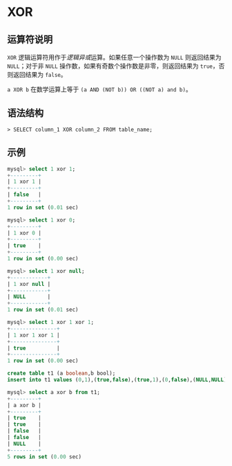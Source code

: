 # **XOR**

## **运算符说明**

`XOR` 逻辑运算符用作于*逻辑异或*运算。如果任意一个操作数为 `NULL` 则返回结果为 `NULL`；对于非 `NULL` 操作数，如果有奇数个操作数是非零，则返回结果为 `true`，否则返回结果为 `false`。

`a XOR b` 在数学运算上等于 `(a AND (NOT b)) OR ((NOT a) and b)`。

## **语法结构**

```
> SELECT column_1 XOR column_2 FROM table_name;
```

## **示例**

```sql
mysql> select 1 xor 1;
+---------+
| 1 xor 1 |
+---------+
| false   |
+---------+
1 row in set (0.01 sec)

mysql> select 1 xor 0;
+---------+
| 1 xor 0 |
+---------+
| true    |
+---------+
1 row in set (0.00 sec)

mysql> select 1 xor null;
+------------+
| 1 xor null |
+------------+
| NULL       |
+------------+
1 row in set (0.01 sec)

mysql> select 1 xor 1 xor 1;
+---------------+
| 1 xor 1 xor 1 |
+---------------+
| true          |
+---------------+
1 row in set (0.00 sec)
```

```sql
create table t1 (a boolean,b bool);
insert into t1 values (0,1),(true,false),(true,1),(0,false),(NULL,NULL);

mysql> select a xor b from t1;
+---------+
| a xor b |
+---------+
| true    |
| true    |
| false   |
| false   |
| NULL    |
+---------+
5 rows in set (0.00 sec)
```

